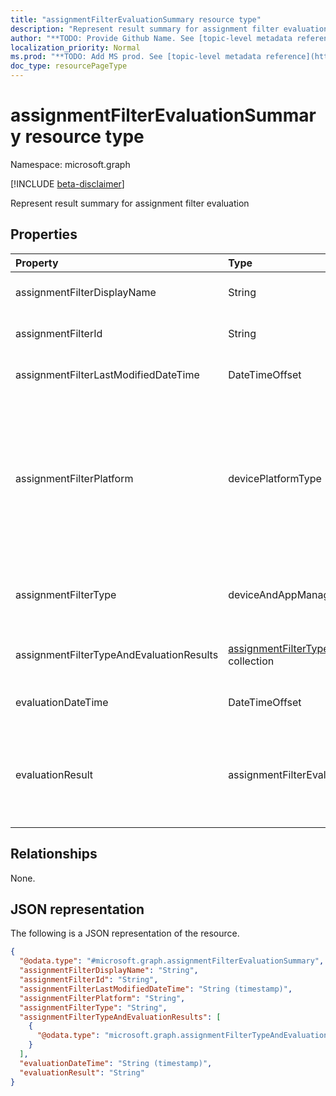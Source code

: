 ```yaml
---
title: "assignmentFilterEvaluationSummary resource type"
description: "Represent result summary for assignment filter evaluation"
author: "**TODO: Provide Github Name. See [topic-level metadata reference](https://msgo.azurewebsites.net/add/document/guidelines/metadata.html#topic-level-metadata)**"
localization_priority: Normal
ms.prod: "**TODO: Add MS prod. See [topic-level metadata reference](https://msgo.azurewebsites.net/add/document/guidelines/metadata.html#topic-level-metadata)**"
doc_type: resourcePageType
---
```


# assignmentFilterEvaluationSummary resource type

Namespace: microsoft.graph

[!INCLUDE [beta-disclaimer](../../includes/beta-disclaimer.md)]

Represent result summary for assignment filter evaluation

## Properties
|Property|Type|Description|
|:---|:---|:---|
|assignmentFilterDisplayName|String|The admin defined name for assignment filter.|
|assignmentFilterId|String|Unique identifier for the assignment filter object|
|assignmentFilterLastModifiedDateTime|DateTimeOffset|The time the assignment filter was last modified.|
|assignmentFilterPlatform|devicePlatformType|The platform for which this assignment filter is created. Possible values are: `android`, `androidForWork`, `iOS`, `macOS`, `windowsPhone81`, `windows81AndLater`, `windows10AndLater`, `androidWorkProfile`, `unknown`, `androidAOSP`.|
|assignmentFilterType|deviceAndAppManagementAssignmentFilterType|Indicate filter type either include or exclude. Possible values are: `none`, `include`, `exclude`.|
|assignmentFilterTypeAndEvaluationResults|[assignmentFilterTypeAndEvaluationResult](../resources/assignmentfiltertypeandevaluationresult.md) collection|A collection of filter types and their corresponding evaluation results.|
|evaluationDateTime|DateTimeOffset|The time assignment filter was evaluated.|
|evaluationResult|assignmentFilterEvaluationResult|Assignment filter evaluation result. Possible values are: `unknown`, `match`, `notMatch`, `inconclusive`, `failure`, `notEvaluated`.|

## Relationships
None.

## JSON representation
The following is a JSON representation of the resource.
<!-- {
  "blockType": "resource",
  "@odata.type": "microsoft.graph.assignmentFilterEvaluationSummary"
}
-->
``` json
{
  "@odata.type": "#microsoft.graph.assignmentFilterEvaluationSummary",
  "assignmentFilterDisplayName": "String",
  "assignmentFilterId": "String",
  "assignmentFilterLastModifiedDateTime": "String (timestamp)",
  "assignmentFilterPlatform": "String",
  "assignmentFilterType": "String",
  "assignmentFilterTypeAndEvaluationResults": [
    {
      "@odata.type": "microsoft.graph.assignmentFilterTypeAndEvaluationResult"
    }
  ],
  "evaluationDateTime": "String (timestamp)",
  "evaluationResult": "String"
}
```

